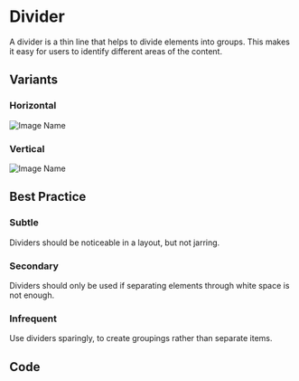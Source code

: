 # Divider

A divider is a thin line that helps to divide elements into groups. This makes it easy for users to identify different areas of the content.

## Variants

### Horizontal

![Image Name](/assets/3_components/divider/image-20200810102609486.png)

### Vertical

![Image Name](/assets/3_components/divider/image-20200810102617797.png)

## Best Practice

### Subtle

Dividers should be noticeable in a layout, but not jarring.

### Secondary

Dividers should only be used if separating elements through white space is not enough.

### Infrequent

Use dividers sparingly, to create groupings rather than separate items.

## Code

